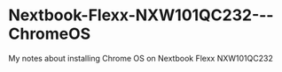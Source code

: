 # Nextbook-Flexx-NXW101QC232---ChromeOS
My notes about installing Chrome OS on Nextbook Flexx NXW101QC232
